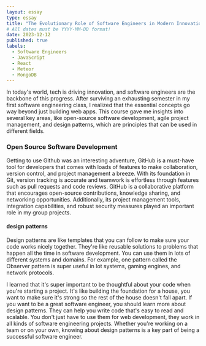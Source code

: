 ```yaml
---
layout: essay
type: essay
title: "The Evolutionary Role of Software Engineers in Modern Innovation"
# All dates must be YYYY-MM-DD format!
date: 2023-12-12
published: true
labels:
  - Software Engineers
  - JavaScript
  - React
  - Meteor
  - MongoDB
---
```



In today's world, tech is driving innovation, and software engineers are the backbone of this progress. After surviving an exhausting semester in my first software engineering class, I realized that the essential concepts go way beyond just building web apps. This course gave me insights into several key areas, like open-source software development, agile project management, and design patterns, which are principles that can be used in different fields.

### Open Source Software Development

Getting to use Github was an interesting adventure, GitHub is a must-have tool for developers that comes with loads of features to make collaboration, version control, and project management a breeze. With its foundation in Git, version tracking is accurate and teamwork is effortless through features such as pull requests and code reviews. GitHub is a collaborative platform that encourages open-source contributions, knowledge sharing, and networking opportunities. Additionally, its project management tools, integration capabilities, and robust security measures played an important role in my group projects.

#### design patterns

Design patterns are like templates that you can follow to make sure your code works nicely together. They're like reusable solutions to problems that happen all the time in software development. You can use them in lots of different systems and domains. For example, one pattern called the Observer pattern is super useful in lot systems, gaming engines, and network protocols. 

I learned that it's super important to be thoughtful about your code when you're starting a project. It's like building the foundation for a house, you want to make sure it's strong so the rest of the house doesn't fall apart. 
If you want to be a great software engineer, you should learn more about design patterns. They can help you write code that's easy to read and scalable. You don't just have to use them for web development, they work in all kinds of software engineering projects. Whether you're working on a team or on your own, knowing about design patterns is a key part of being a successful software engineer.

